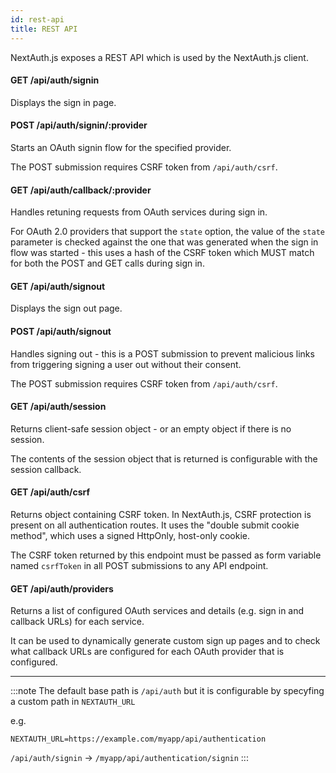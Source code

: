 ```yaml
---
id: rest-api
title: REST API
---
```


NextAuth.js exposes a REST API which is used by the NextAuth.js client.

#### GET /api/auth/signin

Displays the sign in page.

#### POST /api/auth/signin/:provider

Starts an OAuth signin flow for the specified provider.

The POST submission requires CSRF token from `/api/auth/csrf`.

#### GET /api/auth/callback/:provider

Handles retuning requests from OAuth services during sign in.

For OAuth 2.0 providers that support the `state` option, the value of the `state` parameter is checked against the one that was generated when the sign in flow was started - this uses a hash of the CSRF token which MUST match for both the POST and GET calls during sign in.

#### GET /api/auth/signout

Displays the sign out page.

#### POST /api/auth/signout

Handles signing out - this is a POST submission to prevent malicious links from triggering signing a user out without their consent.

The POST submission requires CSRF token from `/api/auth/csrf`.

#### GET /api/auth/session

Returns client-safe session object - or an empty object if there is no session.

The contents of the session object that is returned is configurable with the session callback.

#### GET /api/auth/csrf

Returns object containing CSRF token. In NextAuth.js, CSRF protection is present on all authentication routes. It uses the "double submit cookie method", which uses a signed HttpOnly, host-only cookie.

The CSRF token returned by this endpoint must be passed as form variable named `csrfToken` in all POST submissions to any API endpoint.

#### GET /api/auth/providers

Returns a list of configured OAuth services and details (e.g. sign in and callback URLs) for each service.

It can be used to dynamically generate custom sign up pages and to check what callback URLs are configured for each OAuth provider that is configured.

---

:::note
The default base path is `/api/auth` but it is configurable by specyfing a custom path in `NEXTAUTH_URL`

e.g. 

 `NEXTAUTH_URL=https://example.com/myapp/api/authentication`

`/api/auth/signin` -> `/myapp/api/authentication/signin`
:::